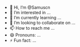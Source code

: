 - 👋 Hi, I’m @Samuscn
- 👀 I’m interested in ...
- 🌱 I’m currently learning ...
- 💞️ I’m looking to collaborate on ...
- 📫 How to reach me ...
- 😄 Pronouns: ...
- ⚡ Fun fact: ...

<!---
Samuscn/Samuscn is a ✨ special ✨ repository because its `README.md` (this file) appears on your GitHub profile.
You can click the Preview link to take a look at your changes.
--->
